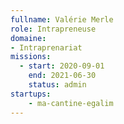 ```yaml
---
fullname: Valérie Merle
role: Intrapreneuse
domaine:
- Intraprenariat
missions:
  - start: 2020-09-01
    end: 2021-06-30
    status: admin
startups:
    - ma-cantine-egalim
---
```

